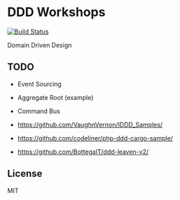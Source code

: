 # DDD Workshops

[![Build Status](https://travis-ci.org/tswiackiewicz/ddd-workshops.png?branch=master)](https://travis-ci.org/tswiackiewicz/ddd-workshops)

Domain Driven Design

## TODO

* Event Sourcing
* Aggregate Root (example)
* Command Bus

 
* https://github.com/VaughnVernon/IDDD_Samples/
* https://github.com/codeliner/php-ddd-cargo-sample/
* https://github.com/BottegaIT/ddd-leaven-v2/ 

## License

MIT


